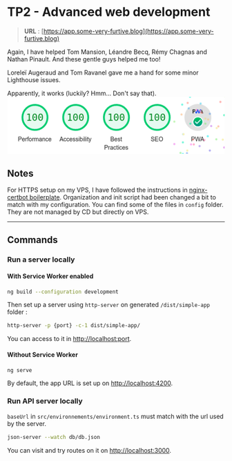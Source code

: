 # TP2 - Advanced web development

> **URL** : [https://app.some-very-furtive.blog](https://app.some-very-furtive.blog)

Again, I have helped Tom Mansion, Léandre Becq, Rémy Chagnas and Nathan Pinault.
And these gentle guys helped me too!

Loreleï Augeraud and Tom Ravanel gave me a hand for some minor Lighthouse issues.

Apparently, it works (luckily? Hmm... Don't say that).
![capture.png](capture.png)

## Notes

For HTTPS setup on my VPS, I have followed the instructions in [nginx-certbot boilerplate](https://github.com/wmnnd/nginx-certbot). 
Organization and init script had been changed a bit to match with my configuration. You can find some of the files in `config` folder. They are not managed by CD but directly on VPS.

---

## Commands

### Run a server locally

#### With Service Worker enabled

```bash
ng build --configuration development
```

Then set up a server using `http-server` on generated `/dist/simple-app` folder :

```bash
http-server -p {port} -c-1 dist/simple-app/
```

You can access to it in [http://localhost:port](http://localhost:port). 

#### Without Service Worker

```bash
ng serve
```

By default, the app URL is set up on [http://localhost:4200](http://localhost:4200).

### Run API server locally

`baseUrl` in  `src/environnements/environment.ts` must match with the url used by the server.

```bash
json-server --watch db/db.json
```

You can visit and try routes on it on [http://localhost:3000](http://localhost:3000).
